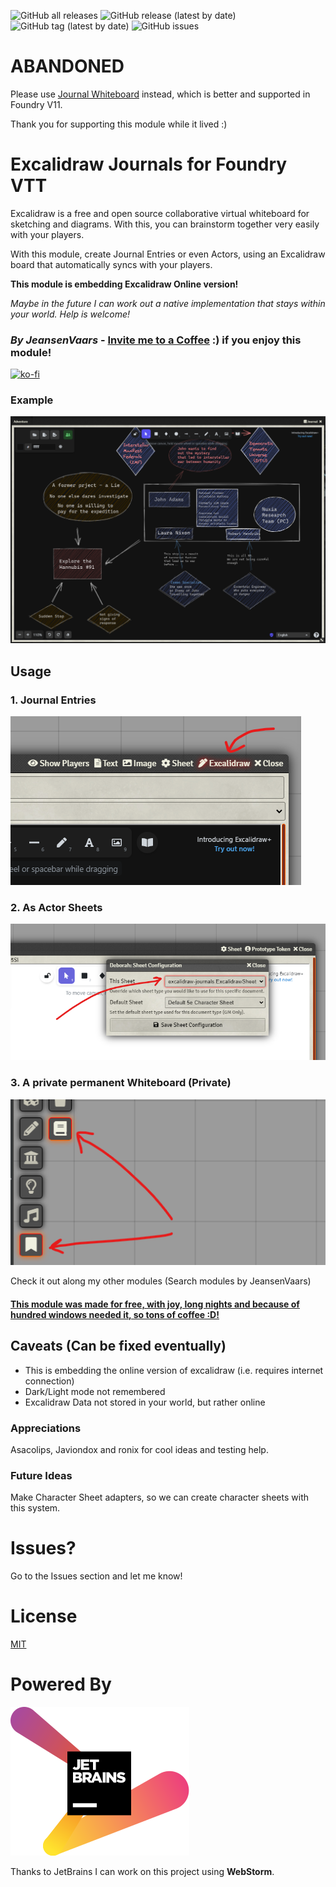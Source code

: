 ![GitHub all releases](https://img.shields.io/github/downloads/saif-ellafi/foundryvtt-excalidraw-journals/total?logo=GitHub) ![GitHub release (latest by date)](https://img.shields.io/github/downloads/saif-ellafi/foundryvtt-excalidraw-journals/latest/total) ![GitHub tag (latest by date)](https://img.shields.io/github/v/tag/saif-ellafi/foundryvtt-excalidraw-journals) ![GitHub issues](https://img.shields.io/github/issues-raw/saif-ellafi/foundryvtt-excalidraw-journals)
# ABANDONED

Please use [Journal Whiteboard](https://foundryvtt.com/packages/journal-whiteboard) instead, which is better and supported in Foundry V11.

Thank you for supporting this module while it lived :)

# Excalidraw Journals for Foundry VTT

Excalidraw is a free and open source collaborative virtual whiteboard for sketching and diagrams. With this, you can brainstorm together very easily with your players.

With this module, create Journal Entries or even Actors, using an Excalidraw board that automatically syncs with your players.

**This module is embedding Excalidraw Online version!**

_Maybe in the future I can work out a native implementation that stays within your world. Help is welcome!_

### _By JeansenVaars_ - [Invite me to a Coffee](https://ko-fi.com/jeansenvaars) :) if you enjoy this module!
[![ko-fi](https://ko-fi.com/img/githubbutton_sm.svg)](https://ko-fi.com/V7V14D3AH)

### Example

![example2.png](example2.png)

## Usage

### 1. Journal Entries

![instruction.png](instruction.png)

### 2. As Actor Sheets

![charsheet.png](charsheet.png)

### 3. A private permanent Whiteboard (Private)

![private.png](private.png)

Check it out along my other modules (Search modules by JeansenVaars)
#### [This module was made for free, with joy, long nights and because of hundred windows needed it, so tons of coffee :D!](https://ko-fi.com/jeansenvaars)

## Caveats (Can be fixed eventually)

* This is embedding the online version of excalidraw (i.e. requires internet connection)
* Dark/Light mode not remembered
* Excalidraw Data not stored in your world, but rather online

### Appreciations

Asacolips, Javiondox and ronix for cool ideas and testing help.

### Future Ideas

Make Character Sheet adapters, so we can create character sheets with this system.

# Issues?
Go to the Issues section and let me know!

# License

[MIT](./LICENSE.md)

# Powered By

[![JetBrains](./jetbrains.svg)](https://www.jetbrains.com)

Thanks to JetBrains I can work on this project using **WebStorm**.
